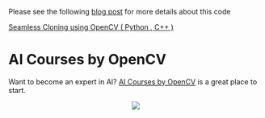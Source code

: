 Please see the following [blog post](https://www.learnopencv.com/seamless-cloning-using-opencv-python-cpp/) for more details about this code

[Seamless Cloning using OpenCV ( Python , C++ )](https://www.learnopencv.com/seamless-cloning-using-opencv-python-cpp/)


# AI Courses by OpenCV

Want to become an expert in AI? [AI Courses by OpenCV](https://opencv.org/courses/) is a great place to start. 

<a href="https://opencv.org/courses/">
<p align="center"> 
<img src="https://www.learnopencv.com/wp-content/uploads/2020/04/AI-Courses-By-OpenCV-Github.png">
</p>
</a>
